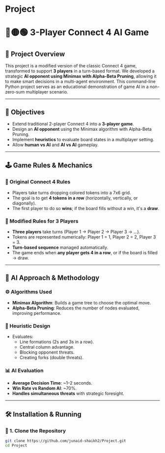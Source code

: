 # Project 

# 🔴🟡🟢 3-Player Connect 4 AI Game

## 📌 Project Overview
This project is a modified version of the classic Connect 4 game, transformed to support **3 players** in a turn-based format. We developed a strategic **AI opponent using Minimax with Alpha-Beta Pruning**, allowing it to make smart decisions in a multi-agent environment. This command-line Python project serves as an educational demonstration of game AI in a non-zero-sum multiplayer scenario.

---

## 🎯 Objectives
- Extend traditional 2-player Connect 4 into a **3-player game**.
- Design an **AI opponent** using the Minimax algorithm with Alpha-Beta Pruning.
- Implement **heuristics** to evaluate board states in a multiplayer setting.
- Allow **human vs AI** and **AI vs AI** gameplay.

---

## 🕹 Game Rules & Mechanics

### 🧩 Original Connect 4 Rules
- Players take turns dropping colored tokens into a 7x6 grid.
- The goal is to get **4 tokens in a row** (horizontally, vertically, or diagonally).
- The first player to do so **wins**; if the board fills without a win, it's a **draw**.

### 🔁 Modified Rules for 3 Players
- **Three players** take turns (Player 1 → Player 2 → Player 3 → ...).
- Tokens are represented numerically: Player 1 = 1, Player 2 = 2, Player 3 = 3.
- **Turn-based sequence** managed automatically.
- The game ends when **any player gets 4 in a row**, or if the board is filled → draw.

---

## 🤖 AI Approach & Methodology

### ⚙️ Algorithms Used
- **Minimax Algorithm**: Builds a game tree to choose the optimal move.
- **Alpha-Beta Pruning**: Reduces the number of nodes evaluated, improving performance.

### 📐 Heuristic Design
- Evaluates:
  - Line formations (2s and 3s in a row).
  - Central column advantage.
  - Blocking opponent threats.
  - Creating forks (double threats).

### 📊 AI Evaluation
- **Average Decision Time**: ~1–2 seconds.
- **Win Rate vs Random AI**: ~70%.
- **Handles simultaneous threats** with strategic foresight.

---

## 🛠️ Installation & Running

### 🔽 1. Clone the Repository
```bash
git clone https://github.com/junaid-shaikh2/Project.git
cd Project


